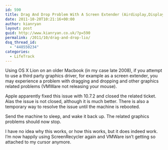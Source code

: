 ```yaml
---
id: 590
title: Drag And Drop Problem With A Screen Extender (Airdisplay,DisplayLink, ScreenRecycler) On Lion
date: 2011-10-20T10:21:16+00:00
author: kianryan
layout: post
guid: http://www.kianryan.co.uk/?p=590
permalink: /2011/10/drag-and-drop-lio/
dsq_thread_id:
  - "448550234"
categories:
  - LifeTrack
---
```

Using OS X Lion on an older Macbook (in my case late 2008), if you attempt to use a third party graphics driver, for example as a screen extender, you may experience a problem with dragging and dropping and other graphics related problems (VMWare not releasing your mouse).

Apple apparently fixed this issue with 10.7.2 and closed the related ticket. Alas the issue is not closed, although it is much better. There is also a temporary way to resolve the issue until the machine is rebooted.

Send the machine to sleep, and wake it back up. The related graphics problems should now stop.

I have no idea why this works, or how this works, but it does indeed work. I’m now happily using ScreenRecycler again and VMWare isn’t getting so attached to my cursor anymore.